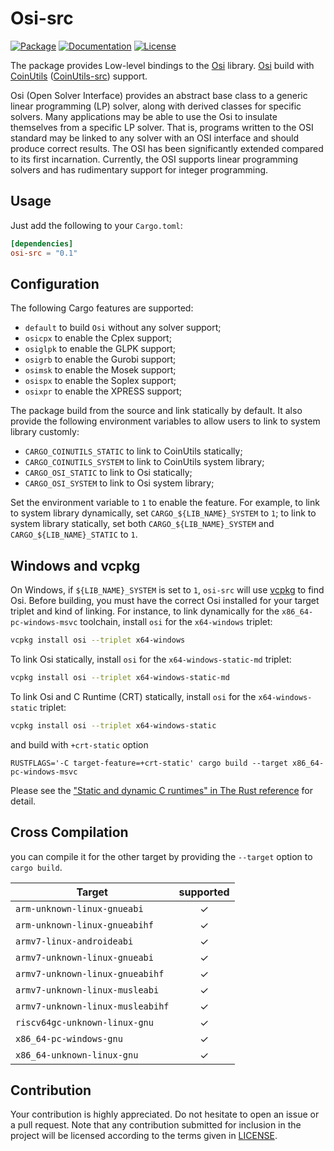 # Osi-src

[![Package][package-img]][package-url] [![Documentation][documentation-img]][documentation-url] [![License][license-img]][license-url]

The package provides Low-level bindings to the [Osi] library. [Osi] build with [CoinUtils] ([CoinUtils-src]) support.

Osi (Open Solver Interface) provides an abstract base class to a generic linear programming (LP) solver, along with derived classes for specific solvers. Many applications may be able to use the Osi to insulate themselves from a specific LP solver. That is, programs written to the OSI standard may be linked to any solver with an OSI interface and should produce correct results. The OSI has been significantly extended compared to its first incarnation. Currently, the OSI supports linear programming solvers and has rudimentary support for integer programming.

## Usage
Just add the following to your `Cargo.toml`:

```toml
[dependencies]
osi-src = "0.1"
```

## Configuration
The following Cargo features are supported:

* `default` to build `Osi` without any solver support;
* `osicpx` to enable the Cplex support;
* `osiglpk` to enable the GLPK support;
* `osigrb` to enable the Gurobi support;
* `osimsk` to enable the Mosek support;
* `osispx` to enable the Soplex support;
* `osixpr` to enable the XPRESS support;

The package build from the source and link statically by default. It also provide the following environment variables to allow users to link to system library customly:

* `CARGO_COINUTILS_STATIC` to link to CoinUtils statically;
* `CARGO_COINUTILS_SYSTEM` to link to CoinUtils system library;
* `CARGO_OSI_STATIC` to link to Osi statically;
* `CARGO_OSI_SYSTEM` to link to Osi system library;

Set the environment variable to `1` to enable the feature. For example, to link to system library dynamically, set `CARGO_${LIB_NAME}_SYSTEM` to `1`; to link to system library statically, set both `CARGO_${LIB_NAME}_SYSTEM` and `CARGO_${LIB_NAME}_STATIC` to `1`.

## Windows and vcpkg

On Windows, if `${LIB_NAME}_SYSTEM` is set to `1`, `osi-src` will use 
[vcpkg] to find Osi. Before building, you must have the correct Osi 
installed for your target triplet and kind of linking. For instance,
to link dynamically for the `x86_64-pc-windows-msvc` toolchain, install
 `osi` for the `x64-windows` triplet:

```sh
vcpkg install osi --triplet x64-windows
```

To link Osi statically, install `osi` for the `x64-windows-static-md` triplet:

```sh
vcpkg install osi --triplet x64-windows-static-md
```

To link Osi and C Runtime (CRT) statically, install `osi` for the `x64-windows-static` triplet:

```sh
vcpkg install osi --triplet x64-windows-static
```

and build with `+crt-static` option

```
RUSTFLAGS='-C target-feature=+crt-static' cargo build --target x86_64-pc-windows-msvc
```

Please see the ["Static and dynamic C runtimes" in The Rust reference](https://doc.rust-lang.org/reference/linkage.html#static-and-dynamic-c-runtimes) for detail.

## Cross Compilation

you can compile it for the other target by providing the `--target` option to 
`cargo build`. 


| Target                               |  supported  |
|--------------------------------------|:-----------:|
| `arm-unknown-linux-gnueabi`          | ✓   |
| `arm-unknown-linux-gnueabihf`        | ✓   |
| `armv7-linux-androideabi`            | ✓   |
| `armv7-unknown-linux-gnueabi`        | ✓   |
| `armv7-unknown-linux-gnueabihf`      | ✓   |
| `armv7-unknown-linux-musleabi`       | ✓   |
| `armv7-unknown-linux-musleabihf`     | ✓   |
| `riscv64gc-unknown-linux-gnu`        | ✓   |
| `x86_64-pc-windows-gnu`              | ✓   |
| `x86_64-unknown-linux-gnu`           | ✓   |

## Contribution

Your contribution is highly appreciated. Do not hesitate to open an issue or a
pull request. Note that any contribution submitted for inclusion in the project
will be licensed according to the terms given in [LICENSE](license-url).

[CoinUtils]: https://github.com/coin-or/CoinUtils
[Osi]: https://github.com/coin-or/Osi

[CoinUtils-src]: https://github.com/Maroon502/coinutils-src

[vcpkg]: https://github.com/Microsoft/vcpkg

[documentation-img]: https://docs.rs/osi-src/badge.svg
[documentation-url]: https://docs.rs/osi-src
[package-img]: https://img.shields.io/crates/v/osi-src.svg
[package-url]: https://crates.io/crates/osi-src
[license-img]: https://img.shields.io/crates/l/osi-src.svg
[license-url]: https://github.com/Maroon502/osi-src/blob/master/LICENSE.md